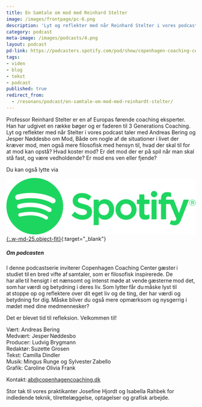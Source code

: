 ```yaml
---
title: En Samtale om mod med Reinhard Stelter
image: /images/frontpage/pc-6.png
description: 'Lyt og reflekter med når Reinhard Stelter i vores podcast taler med Andreas Bering og Jesper Nøddesbo om Mod, Både om nogle af de situationer i livet der kræver mod, men også mere filosofisk med hensyn til, hvad der skal til for at mod kan opstå? Lyt med her.'
category: podcast
meta-image: /images/podcasts/4.png
layout: podcast
pd-link: https://podcasters.spotify.com/pod/show/copenhagen-coaching-cente/embed/episodes/En-samtale-om-mod-med-Reinhardt-Stelter-e24nagl
tags:
- viden
- blog
- tekst
- podcast
published: true
redirect_from:
  - /resonans/podcast/en-samtale-om-mod-med-reinhardt-stelter/
---
```


Professor Reinhard Stelter er en af Europas førende coaching eksperter. Han har udgivet en række bøger og er faderen til 3 Generations Coaching. Lyt og reflekter med når Stelter i vores podcast taler med Andreas Bering og Jesper Nøddesbo om Mod, Både om nogle af de situationer i livet der kræver mod, men også mere filosofisk med hensyn til, hvad der skal til for at mod kan opstå?  Hvad koster mod? Er det mod der er på spil når man skal stå fast, og være vedholdende? Er mod ens ven eller fjende?

Du kan også lytte via

[![Lyt til SamtaleRummet via Spotify](/images/podcasts/spotify.png "Lyt til SamtaleRummet via Spotify"){:.w-md-25.object-fit}](https://open.spotify.com/episode/0YIPQjr9crXZ49SOWxPZJl){:target="_blank"}

##### Om podcasten

I denne podcastserie inviterer Copenhagen Coaching Center gæster i studiet til en bred vifte af samtaler, som er filosofisk inspirerede. De har alle til hensigt i et nænsomt og intenst møde at vende gæsterne mod det, som har værdi og betydning i deres liv. Som lytter får du måske lyst til at stoppe op og reflektere over dit eget liv og de ting, der har værdi og betydning for dig. Måske bliver du også mere opmærksom og nysgerrig i mødet med dine medmennesker?

Det er blevet tid til refleksion. Velkommen til!  

Vært: Andreas Bering<br>
Medvært: Jesper Nøddesbo<br>
Producer: Ludvig Brygmann<br>
Redaktør: Suzette Grosen<br>
Tekst: Camilla Dindler<br>
Musik: Mingus Runge og Sylvester Zabello<br>
Grafik: Caroline Olivia Frank

Kontakt: ab@copenhagencoaching.dk

Stor tak til vores praktikanter Josefine Hjordt og Isabella Rahbek for indledende teknik, tilrettelæggelse, optagelser og grafisk arbejde.